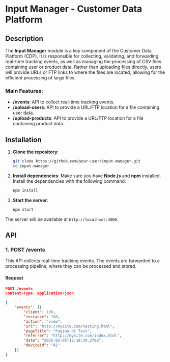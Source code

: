 # Input Manager - Customer Data Platform

## Description
The **Input Manager** module is a key component of the Customer Data Platform (CDP). It is responsible for collecting, validating, and forwarding real-time tracking events, as well as managing the processing of CSV files containing user or product data. Rather than uploading files directly, users will provide URLs or FTP links to where the files are located, allowing for the efficient processing of large files.

### Main Features:
- **/events**: API to collect real-time tracking events.
- **/upload-users**: API to provide a URL/FTP location for a file containing user data.
- **/upload-products**: API to provide a URL/FTP location for a file containing product data.

## Installation

1. **Clone the repository**:
    ```bash
    git clone https://github.com/your-user/input-manager.git
    cd input-manager
    ```

2. **Install dependencies**:
    Make sure you have **Node.js** and **npm** installed. Install the dependencies with the following command:
    ```bash
    npm install
    ```

3. **Start the server**:
    ```bash
    npm start
    ```

The server will be available at `http://localhost:3000`.

## API

### 1. **POST /events**
This API collects real-time tracking events. The events are forwarded to a processing pipeline, where they can be processed and stored.

#### Request
```json
POST /events
Content-Type: application/json

{
    "events": [{
        "client": 100,
        "instance": 100,
        "action": "view",
        "url": "http://mysite.com/testing.html",
        "pageTitle": "Pagina di Test",
        "referrer": "http://mysite.com/index.html",
        "date": "2025-02-05T12:18:29.270Z",
        "deviceid": "A1"
    }]
}